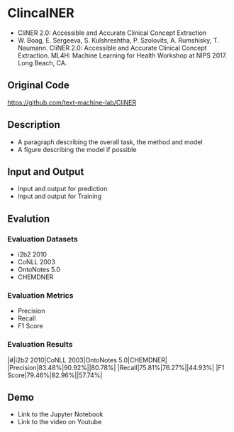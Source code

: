 # ClincalNER
- CliNER 2.0: Accessible and Accurate Clinical Concept Extraction
- W. Boag, E. Sergeeva, S. Kulshreshtha, P. Szolovits, A. Rumshisky, T. Naumann. CliNER 2.0: Accessible and Accurate Clinical Concept Extraction. ML4H: Machine Learning for Health Workshop at NIPS 2017. Long Beach, CA.

## Original Code
https://github.com/text-machine-lab/CliNER

## Description
- A paragraph describing the overall task, the method and model
- A figure describing the model if possible

## Input and Output
- Input and output for prediction
- Input and output for Training

## Evalution
### Evaluation Datasets
* i2b2 2010
* CoNLL 2003
* OntoNotes 5.0
* CHEMDNER

### Evaluation Metrics
* Precision
* Recall
* F1 Score

### Evaluation Results
|#|i2b2 2010|CoNLL 2003|OntoNotes 5.0|CHEMDNER|
|Precision|83.48%|90.92%||80.78%|
|Recall|75.81%|76.27%||44.93%|
|F1 Score|79.46%|82.96%||57.74%|

## Demo
- Link to the Jupyter Notebook 
- Link to the video on Youtube